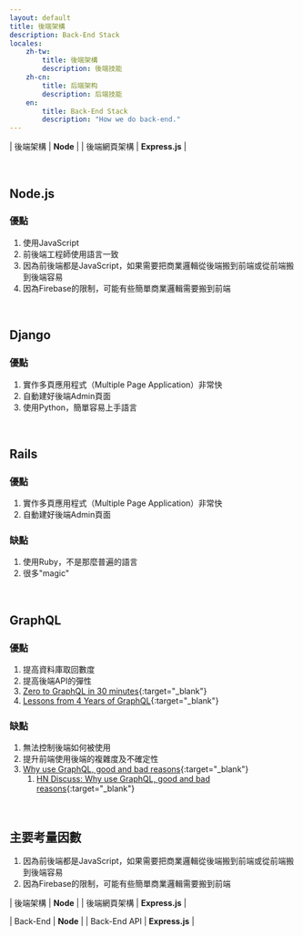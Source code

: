 ```yaml
---
layout: default
title: 後端架構
description: Back-End Stack
locales:
    zh-tw:
        title: 後端架構
        description: 後端技能
    zh-cn:
        title: 后端架构
        description: 后端技能
    en:
        title: Back-End Stack
        description: "How we do back-end."
---
```


<a name="zh-tw"></a>

| 後端架構 | **Node** |
| 後端網頁架構 | **Express.js** |

<br>

## Node.js

### 優點

1. 使用JavaScript
1. 前後端工程師使用語言一致
1. 因為前後端都是JavaScript，如果需要把商業邏輯從後端搬到前端或從前端搬到後端容易
1. 因為Firebase的限制，可能有些簡單商業邏輯需要搬到前端

<br>

## Django

### 優點

1. 實作多頁應用程式（Multiple Page Application）非常快
1. 自動建好後端Admin頁面
1. 使用Python，簡單容易上手語言

<br>

## Rails

### 優點

1. 實作多頁應用程式（Multiple Page Application）非常快
1. 自動建好後端Admin頁面

### 缺點

1. 使用Ruby，不是那麼普遍的語言
1. 很多"magic"

<br>

## GraphQL

### 優點

1. 提高資料庫取回數度
1. 提高後端API的彈性
1. [Zero to GraphQL in 30 minutes](https://www.youtube.com/watch?v=H8YnVk2vhzg){:target="_blank"}
1. [Lessons from 4 Years of GraphQL](https://www.youtube.com/watch?v=zVNrqo9XGOs){:target="_blank"}


### 缺點

1. 無法控制後端如何被使用
1. 提升前端使用後端的複雜度及不確定性
1. [Why use GraphQL, good and bad reasons](https://honest.engineering/posts/why-use-graphql-good-and-bad-reasons){:target="_blank"}
	1. [HN Discuss: Why use GraphQL, good and bad reasons](https://news.ycombinator.com/item?id=17830235){:target="_blank"}

<br>

## 主要考量因數

1. 因為前後端都是JavaScript，如果需要把商業邏輯從後端搬到前端或從前端搬到後端容易
1. 因為Firebase的限制，可能有些簡單商業邏輯需要搬到前端

<a name="zh-cn"></a>

| 後端架構 | **Node** |
| 後端網頁架構 | **Express.js** |

<a name="en"></a>

| Back-End | **Node** |
| Back-End API | **Express.js** |
